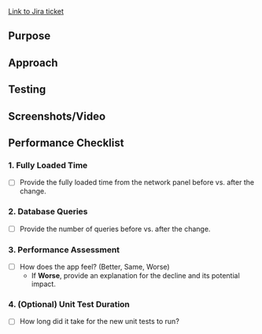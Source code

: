 [Link to Jira ticket](https://strongmind.atlassian.net/browse/TEAM-NUMBER)

## Purpose 
<!-- what/why -->

## Approach 
<!-- how -->

## Testing
<!-- what did you do to confirm this works/what would a QA engineer do to confirm - Think: setup process, steps, expected outcomes -->

## Screenshots/Video
<!-- show before/after of the change if possible -->

## Performance Checklist

### 1. Fully Loaded Time
- [ ] Provide the fully loaded time from the network panel before vs. after the change.

### 2. Database Queries
- [ ] Provide the number of queries before vs. after the change.

### 3. Performance Assessment
- [ ] How does the app feel? (Better, Same, Worse)
  - If **Worse**, provide an explanation for the decline and its potential impact.

### 4. (Optional) Unit Test Duration
- [ ] How long did it take for the new unit tests to run?
